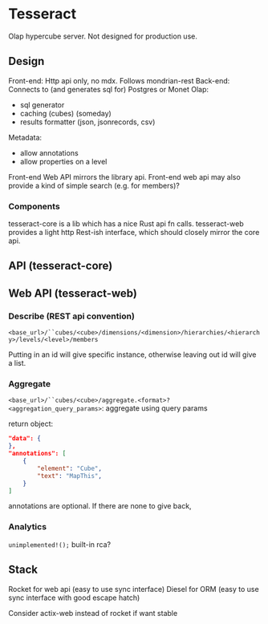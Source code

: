 # Tesseract

Olap hypercube server.
Not designed for production use.

## Design
Front-end: Http api only, no mdx. Follows mondrian-rest
Back-end: Connects to (and generates sql for) Postgres or Monet
Olap:
  - sql generator
  - caching (cubes) (someday)
  - results formatter (json, jsonrecords, csv)

Metadata:
- allow annotations
- allow properties on a level

Front-end Web API mirrors the library api.
Front-end web api may also provide a kind of simple search (e.g. for members)?

### Components
tesseract-core is a lib which has a nice Rust api fn calls.
tesseract-web provides a light http Rest-ish interface, which should closely mirror the core api.

## API (tesseract-core)

## Web API (tesseract-web)

### Describe (REST api convention)

`<base_url>/``cubes/<cube>/dimensions/<dimension>/hierarchies/<hierarchy>/levels/<level>/members`

Putting in an id will give specific instance, otherwise leaving out id will give a list.


### Aggregate
`<base_url>/``cubes/<cube>/aggregate.<format>?<aggregation_query_params>`: aggregate using query params

return object:
```json
"data": {
},
"annotations": [
    {
        "element": "Cube",
        "text": "MapThis",
    }
]
```
annotations are optional. If there are none to give back, 

### Analytics
`unimplemented!();`
built-in rca?

## Stack

Rocket for web api (easy to use sync interface)
Diesel for ORM (easy to use sync interface with good escape hatch)

Consider actix-web instead of rocket if want stable
